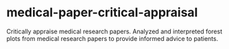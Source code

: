 # medical-paper-critical-appraisal
Critically appraise medical research papers. Analyzed and interpreted forest plots from medical research papers to provide informed advice to patients.
